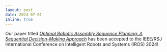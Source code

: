 ```yaml
---
layout: post
date: 2024-07-01
inline: true
---
```


Our paper titled _<a href="https://arxiv.org/abs/2310.17115">Optimal Robotic Assembly Sequence Planning: A Sequential Decision-Making Approach</a>_ has been accepted to the IEEE/RSJ International Conference on Intelligent Robots and Systems (IROS) 2024!
